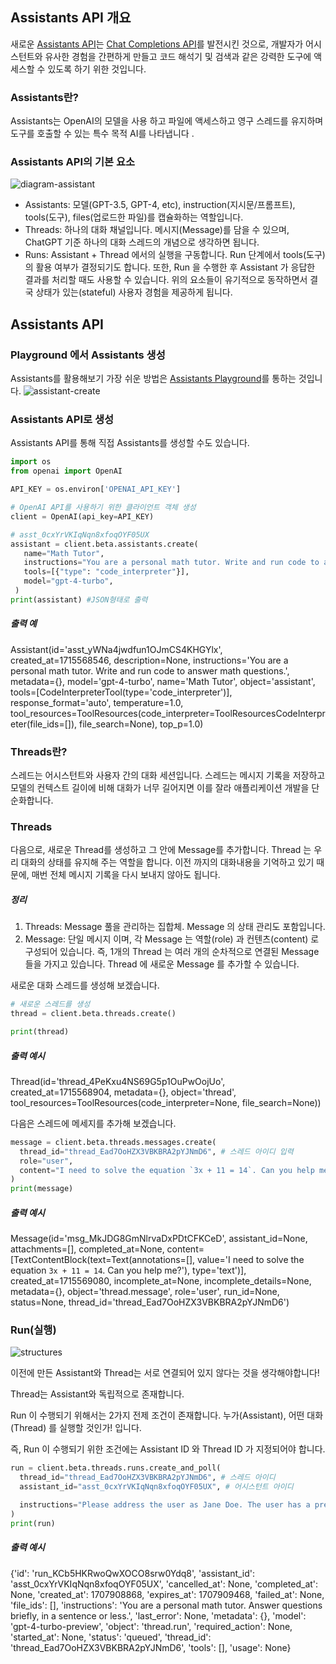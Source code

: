 ## Assistants API 개요
새로운 [Assistants API](https://platform.openai.com/docs/assistants/overview)는 [Chat Completions API](https://platform.openai.com/docs/guides/text-generation/chat-completions-api)를 발전시킨 것으로, 개발자가 어시스턴트와 유사한 경험을 간편하게 만들고 코드 해석기 및 검색과 같은 강력한 도구에 액세스할 수 있도록 하기 위한 것입니다.

### Assistants란?
Assistants는 OpenAI의 모델을 사용 하고 파일에 액세스하고 영구 스레드를 유지하며 도구를 호출할 수 있는 특수 목적 AI를 나타냅니다 .

### Assistants API의 기본 요소

![diagram-assistant](https://github.com/sjk0503/chatAPP/assets/100744515/67c1571d-a763-4c5e-8a32-b7ac8a6fbab8)

- Assistants: 모델(GPT-3.5, GPT-4, etc), instruction(지시문/프롬프트), tools(도구), files(업로드한 파일)를 캡슐화하는 역할입니다.
- Threads: 하나의 대화 채널입니다. 메시지(Message)를 담을 수 있으며, ChatGPT 기준 하나의 대화 스레드의 개념으로 생각하면 됩니다.
- Runs: Assistant + Thread 에서의 실행을 구동합니다. Run 단계에서 tools(도구) 의 활용 여부가 결정되기도 합니다. 또한, Run 을 수행한 후 Assistant 가 응답한 결과를 처리할 때도 사용할 수 있습니다.
위의 요소들이 유기적으로 동작하면서 결국 상태가 있는(stateful) 사용자 경험을 제공하게 됩니다.

## Assistants API

### Playground 에서 Assistants 생성
Assistants를 활용해보기 가장 쉬운 방법은 [Assistants Playground](https://platform.openai.com/playground)를 통하는 것입니다.
![assistant-create](https://github.com/sjk0503/chatAPP/assets/100744515/248ce798-d147-4d9c-a4aa-0cf0d0ccffb4)

### Assistants API로 생성
Assistants API를 통해 직접 Assistants를 생성할 수도 있습니다.

```python
import os
from openai import OpenAI

API_KEY = os.environ['OPENAI_API_KEY']

# OpenAI API를 사용하기 위한 클라이언트 객체 생성
client = OpenAI(api_key=API_KEY)

# asst_0cxYrVKIqNqn8xfoqOYF05UX
assistant = client.beta.assistants.create(
   name="Math Tutor",
   instructions="You are a personal math tutor. Write and run code to answer math questions.",
   tools=[{"type": "code_interpreter"}],
   model="gpt-4-turbo",
 )
print(assistant) #JSON형태로 출력
```

##### 출력 예
Assistant(id='asst_yWNa4jwdfun1OJmCS4KHGYlx', created_at=1715568546, description=None, instructions='You are a personal math tutor. Write and run code to answer math questions.', metadata={}, model='gpt-4-turbo', name='Math Tutor', object='assistant', tools=[CodeInterpreterTool(type='code_interpreter')], response_format='auto', temperature=1.0, tool_resources=ToolResources(code_interpreter=ToolResourcesCodeInterpreter(file_ids=[]), file_search=None), top_p=1.0)

### Threads란?
스레드는 어시스턴트와 사용자 간의 대화 세션입니다. 스레드는 메시지 기록을 저장하고 모델의 컨텍스트 길이에 비해 대화가 너무 길어지면 이를 잘라 애플리케이션 개발을 단순화합니다.

### Threads
다음으로, 새로운 Thread를 생성하고 그 안에 Message를 추가합니다.
Thread 는 우리 대화의 상태를 유지해 주는 역할을 합니다.
이전 까지의 대화내용을 기억하고 있기 때문에, 매번 전체 메시지 기록을 다시 보내지 않아도 됩니다.

##### 정리
1. Threads: Message 풀을 관리하는 집합체. Message 의 상태 관리도 포함입니다.
2. Message: 단일 메시지 이며, 각 Message 는 역할(role) 과 컨텐츠(content) 로 구성되어 있습니다.
즉, 1개의 Thread 는 여러 개의 순차적으로 연결된 Message 들을 가지고 있습니다. Thread 에 새로운 Message 를 추가할 수 있습니다.

새로운 대화 스레드를 생성해 보겠습니다.

```python
# 새로운 스레드를 생성
thread = client.beta.threads.create()

print(thread)
```
##### 출력 예시
Thread(id='thread_4PeKxu4NS69G5p1OuPwOojUo', created_at=1715568904, metadata={}, object='thread', tool_resources=ToolResources(code_interpreter=None, file_search=None))

다음은 스레드에 메세지를 추가해 보겠습니다.

```python
message = client.beta.threads.messages.create(
  thread_id="thread_Ead7OoHZX3VBKBRA2pYJNmD6", # 스레드 아이디 입력
  role="user",
  content="I need to solve the equation `3x + 11 = 14`. Can you help me?"
)
print(message)
```

##### 출력 예시
Message(id='msg_MkJDG8GmNlrvaDxPDtCFKCeD', assistant_id=None, attachments=[], completed_at=None, content=[TextContentBlock(text=Text(annotations=[], value='I need to solve the equation `3x + 11 = 14`. Can you help me?'), type='text')], created_at=1715569080, incomplete_at=None, incomplete_details=None, metadata={}, object='thread.message', role='user', run_id=None, status=None, thread_id='thread_Ead7OoHZX3VBKBRA2pYJNmD6')

### Run(실행)

![structures](https://github.com/sjk0503/chatAPP/assets/100744515/fbde0cbd-7a5e-4670-af01-ac5b0190935f)

이전에 만든 Assistant와 Thread는 서로 연결되어 있지 않다는 것을 생각해야합니다!

Thread는 Assistant와 독립적으로 존재합니다.

Run 이 수행되기 위해서는 2가지 전제 조건이 존재합니다.
누가(Assistant), 어떤 대화(Thread) 를 실행할 것인가! 입니다.

즉, Run 이 수행되기 위한 조건에는 Assistant ID 와 Thread ID 가 지정되어야 합니다.

```python
run = client.beta.threads.runs.create_and_poll(
  thread_id="thread_Ead7OoHZX3VBKBRA2pYJNmD6", # 스레드 아이디
  assistant_id="asst_0cxYrVKIqNqn8xfoqOYF05UX", # 어시스턴트 아이디

  instructions="Please address the user as Jane Doe. The user has a premium account." # 역할 추가 부여
)
print(run)
```
##### 출력 예시

{'id': 'run_KCb5HKRwoQwXOCO8srw0Ydq8',
 'assistant_id': 'asst_0cxYrVKIqNqn8xfoqOYF05UX',
 'cancelled_at': None,
 'completed_at': None,
 'created_at': 1707908868,
 'expires_at': 1707909468,
 'failed_at': None,
 'file_ids': [],
 'instructions': 'You are a personal math tutor. Answer questions briefly, in a sentence or less.',
 'last_error': None,
 'metadata': {},
 'model': 'gpt-4-turbo-preview',
 'object': 'thread.run',
 'required_action': None,
 'started_at': None,
 'status': 'queued',
 'thread_id': 'thread_Ead7OoHZX3VBKBRA2pYJNmD6',
 'tools': [],
 'usage': None}
